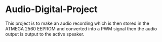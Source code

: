 # Audio-Digital-Project
This project is to make an audio recording which is then stored in the ATMEGA 2560 EEPROM and converted into a PWM signal then the audio output is output to the active speaker.

